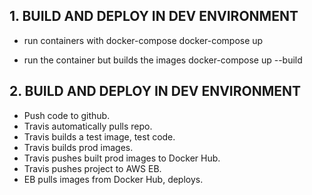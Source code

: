 ## 1. BUILD AND DEPLOY IN DEV ENVIRONMENT

* run containers with docker-compose
docker-compose up

* run the container but builds the images
docker-compose up --build

## 2. BUILD AND DEPLOY IN DEV ENVIRONMENT

- Push code to github.
- Travis automatically pulls repo.
- Travis builds a test image, test code.
- Travis builds prod images.
- Travis pushes built prod images to Docker Hub.
- Travis pushes project to AWS EB.
- EB pulls images from Docker Hub, deploys.
  